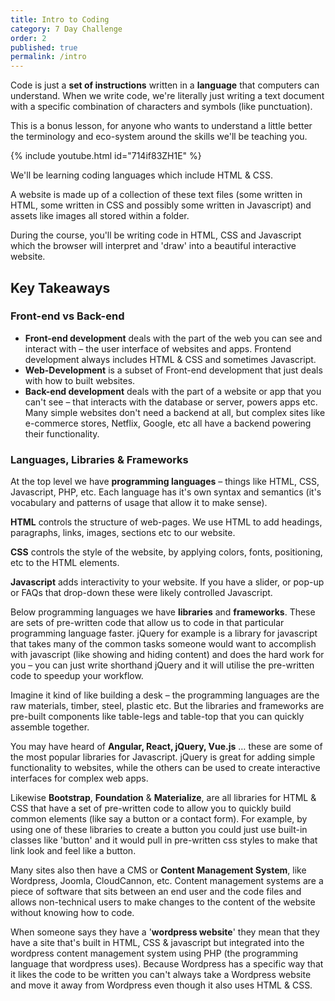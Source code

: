 ```yaml
---
title: Intro to Coding
category: 7 Day Challenge
order: 2
published: true
permalink: /intro
---
```


Code is just a **set of instructions** written in a **language** that computers can understand. When we write code, we're literally just writing a text document with a specific combination of characters and symbols (like punctuation).

This is a bonus lesson, for anyone who wants to understand a little better the terminology and eco-system around the skills we'll be teaching you.

{% include youtube.html id="714if83ZH1E" %}

We'll be learning coding languages which include HTML & CSS.

A website is made up of a collection of these text files (some written in HTML, some written in CSS and possibly some written in Javascript) and assets like images all stored within a folder.

During the course, you'll be writing code in HTML, CSS and Javascript which the browser will interpret and 'draw' into a beautiful interactive website.

## Key Takeaways

### Front-end vs Back-end

* **Front-end development** deals with the part of the web you can see and interact with – the user interface of websites and apps. Frontend development always includes HTML & CSS and sometimes Javascript.
* **Web-Development** is a subset of Front-end development that just deals with how to built websites.
* **Back-end development** deals with the part of a website or app that you can't see – that interacts with the database or server, powers apps etc. Many simple websites don't need a backend at all, but complex sites like e-commerce stores, Netflix, Google, etc all have a backend powering their functionality.

### Languages, Libraries & Frameworks

At the top level we have **programming languages** – things like HTML, CSS, Javascript, PHP, etc. Each language has it's own syntax and semantics (it's vocabulary and patterns of usage that allow it to make sense).

**HTML** controls the structure of web-pages. We use HTML to add headings, paragraphs, links, images, sections etc to our website.

**CSS** controls the style of the website, by applying colors, fonts, positioning, etc to the HTML elements.

**Javascript** adds interactivity to your website. If you have a slider, or pop-up or FAQs that drop-down these were likely controlled Javascript.

Below programming languages we have **libraries** and **frameworks**. These are sets of pre-written code that allow us to code in that particular programming language faster. jQuery for example is a library for javascript that takes many of the common tasks someone would want to accomplish with javascript (like showing and hiding content) and does the hard work for you – you can just write shorthand jQuery and it will utilise the pre-written code to speedup your workflow.

Imagine it kind of like building a desk – the programming languages are the raw materials, timber, steel, plastic etc. But the libraries and frameworks are pre-built components like table-legs and table-top that you can quickly assemble together.

You may have heard of **Angular, React, jQuery, Vue.js** … these are some of the most popular libraries for Javascript. jQuery is great for adding simple functionality to websites, while the others can be used to create interactive interfaces for complex web apps.

Likewise **Bootstrap**, **Foundation** & **Materialize**, are all libraries for HTML & CSS that have a set of pre-written code to allow you to quickly build common elements (like say a button or a contact form). For example, by using one of these libraries to create a button you could just use built-in classes like 'button' and it would pull in pre-written css styles to make that link look and feel like a button.

Many sites also then have a CMS or **Content Management System**, like Wordpress, Joomla, CloudCannon, etc. Content management systems are a piece of software that sits between an end user and the code files and allows non-technical users to make changes to the content of the website without knowing how to code.

When someone says they have a '**wordpress website**' they mean that they have a site that's built in HTML, CSS & javascript but integrated into the wordpress content management system using PHP (the programming language that wordpress uses). Because Wordpress has a specific way that it likes the code to be written you can't always take a Wordpress website and move it away from Wordpress even though it also uses HTML & CSS.